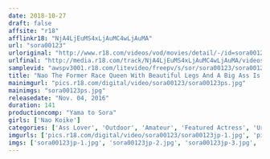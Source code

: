 ```yaml
---
date: 2018-10-27
draft: false
affsite: "r18"
afflinkr18: "NjA4LjEuMS4xLjAuMC4wLjAuMA"
url: "sora00123"
urloriginal: "http://www.r18.com/videos/vod/movies/detail/-/id=sora00123"
urlfinal: "http://media.r18.com/track/NjA4LjEuMS4xLjAuMC4wLjAuMA/videos/vod/movies/detail/-/id=sora00123"
samplevid: "awspv3001.r18.com/litevideo/freepv/s/sor/sora00123/sora00123_dmb_w.mp4"
title: "Nao The Former Race Queen With Beautiful Legs And A Big Ass Is Actually An Anime Otaku Who Loves To Write Fan Fiction For The Prince Of Tennis Manga!! She Loves Daydream Fantasies More Than Real Life... Watch As She Goes Cum Crazy In Her First Exhibitionist Masochist Thrill Ride!! Nao Koike"
mainimgurl: "pics.r18.com/digital/video/sora00123/sora00123ps.jpg"
mainimgs: "sora00123ps.jpg"
releasedate: "Nov. 04, 2016"
duration: 141
productioncomp: "Yama to Sora"
girls: ['Nao Koike']
categories: ['Ass Lover', 'Outdoor', 'Amateur', 'Featured Actress', 'Urination', 'Threesome / Foursome', 'Hi-Def']
imgurls: ['pics.r18.com/digital/video/sora00123/sora00123jp-1.jpg', 'pics.r18.com/digital/video/sora00123/sora00123jp-2.jpg', 'pics.r18.com/digital/video/sora00123/sora00123jp-3.jpg', 'pics.r18.com/digital/video/sora00123/sora00123jp-4.jpg', 'pics.r18.com/digital/video/sora00123/sora00123jp-5.jpg', 'pics.r18.com/digital/video/sora00123/sora00123jp-6.jpg', 'pics.r18.com/digital/video/sora00123/sora00123jp-7.jpg', 'pics.r18.com/digital/video/sora00123/sora00123jp-8.jpg', 'pics.r18.com/digital/video/sora00123/sora00123jp-9.jpg', 'pics.r18.com/digital/video/sora00123/sora00123jp-10.jpg', 'pics.r18.com/digital/video/sora00123/sora00123jp-11.jpg', 'pics.r18.com/digital/video/sora00123/sora00123jp-12.jpg', 'pics.r18.com/digital/video/sora00123/sora00123jp-13.jpg', 'pics.r18.com/digital/video/sora00123/sora00123jp-14.jpg', 'pics.r18.com/digital/video/sora00123/sora00123jp-15.jpg', 'pics.r18.com/digital/video/sora00123/sora00123jp-16.jpg', 'pics.r18.com/digital/video/sora00123/sora00123jp-17.jpg', 'pics.r18.com/digital/video/sora00123/sora00123jp-18.jpg', 'pics.r18.com/digital/video/sora00123/sora00123jp-19.jpg', 'pics.r18.com/digital/video/sora00123/sora00123jp-20.jpg']
imgs: ['sora00123jp-1.jpg', 'sora00123jp-2.jpg', 'sora00123jp-3.jpg', 'sora00123jp-4.jpg', 'sora00123jp-5.jpg', 'sora00123jp-6.jpg', 'sora00123jp-7.jpg', 'sora00123jp-8.jpg', 'sora00123jp-9.jpg', 'sora00123jp-10.jpg', 'sora00123jp-11.jpg', 'sora00123jp-12.jpg', 'sora00123jp-13.jpg', 'sora00123jp-14.jpg', 'sora00123jp-15.jpg', 'sora00123jp-16.jpg', 'sora00123jp-17.jpg', 'sora00123jp-18.jpg', 'sora00123jp-19.jpg', 'sora00123jp-20.jpg']
---
```

